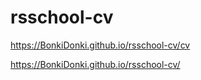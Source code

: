 # rsschool-cv

https://BonkiDonki.github.io/rsschool-cv/cv

https://BonkiDonki.github.io/rsschool-cv/